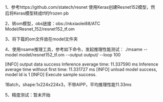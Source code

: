 1、参考https://github.com/statech/resnet
使用Keras创建Resnet152模型，然后将Keras模型转成tf的frozen pb

2、转om模型，obs链接：obs://nkxiaolei88/ATC Model/Resnet_152/resnet152_tf.om

3、将下载的om文件放在model文件夹

4、使用nsame推理工具，参考如下命令，发起推理性能测试： ./msame --model model/resnet152_tf.om --output output/ --loop 100

[INFO] output data success
Inference average time: 11.337590 ms
Inference average time without first time: 11.331727 ms
[INFO] unload model success, model Id is 1
[INFO] Execute sample success.

1Batch，shape:1x224x224x3，不带AIPP，平均推理性能11.33ms

5、精度测试：暂未开始